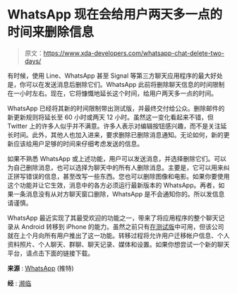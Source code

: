 # WhatsApp 现在会给用户两天多一点的时间来删除信息

> 原文：<https://www.xda-developers.com/whatsapp-chat-delete-two-days/>

有时候，使用 Line、WhatsApp 甚至 Signal 等第三方聊天应用程序的最大好处是，你可以在发送消息后删除它们。WhatsApp 此前将删除聊天信息的时间限制在一小时左右。现在，它将慷慨地延长这个时间，给用户两天多一点的时间。

WhatsApp 已经将其新的时间限制带出测试版，并最终交付给公众。删除邮件的新更新规则将延长至 60 小时或两天 12 小时。虽然这一变化看起来不错，但 Twitter 上的许多人似乎并不满意。许多人表示对编辑按钮感兴趣，而不是关注延长时间。此外，其他人也加入进来，要求删除已删除消息通知。无论如何，新的更新应该给用户足够的时间来仔细考虑发送的信息。

如果不熟悉 WhatsApp 或上述功能，用户可以发送消息，并选择删除它们。可以为自己删除消息，也可以选择为聊天中的所有人删除消息。主要是，它可以用来纠正拼写错误的信息，甚至改写一些东西。您也可以删除图像和电影。如果你要使用这个功能并让它生效，消息中的各方必须运行最新版本的 WhatsApp。再者，如果一条消息没有从对方聊天窗口删除，WhatsApp 是不会通知你的。所以发信息请谨慎。

WhatsApp 最近实现了其最受欢迎的功能之一，带来了将应用程序的整个聊天记录从 Android 转移到 iPhone 的能力。虽然之前只有[在测试版](https://www.xda-developers.com/whatsapp-android-ios-chat-transfers/)中可用，但该公司就在上个月向所有用户推出了这一功能。转移过程将允许用户迁移帐户信息、个人资料照片、个人聊天、群聊、聊天记录、媒体和设置。如果你想尝试一个新的聊天平台，请点击下面的链接下载。

**来源** : [WhatsApp](https://twitter.com/WhatsApp/status/1556721516968132611) (推特)

**经** : [濒临](https://www.theverge.com/2022/8/8/23297405/whatsapp-delete-texts-for-everyone-meta-apple-imessage)